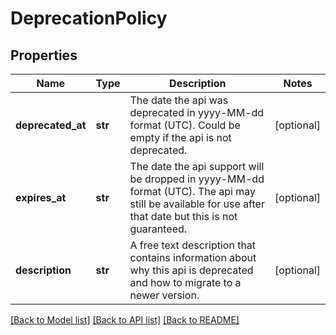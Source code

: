 # DeprecationPolicy

## Properties
Name | Type | Description | Notes
------------ | ------------- | ------------- | -------------
**deprecated_at** | **str** | The date the api was deprecated in yyyy-MM-dd format (UTC). Could be empty if the api is not deprecated. | [optional] 
**expires_at** | **str** | The date the api support will be dropped in yyyy-MM-dd format (UTC). The api may still be available for use after that date but this is not guaranteed. | [optional] 
**description** | **str** | A free text description that contains information about why this api is deprecated and how to migrate to a newer version. | [optional] 

[[Back to Model list]](../README.md#documentation-for-models) [[Back to API list]](../README.md#documentation-for-api-endpoints) [[Back to README]](../README.md)

